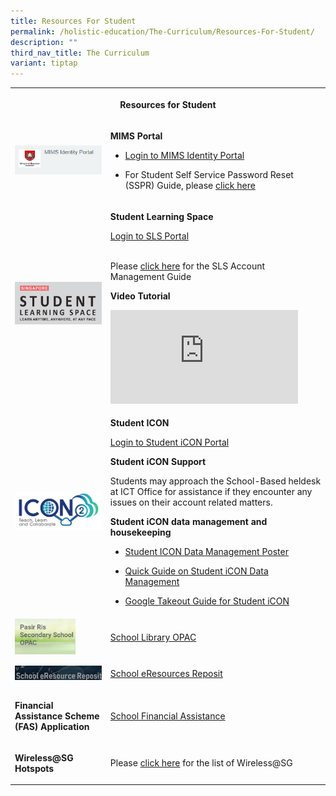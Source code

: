 ```yaml
---
title: Resources For Student
permalink: /holistic-education/The-Curriculum/Resources-For-Student/
description: ""
third_nav_title: The Curriculum
variant: tiptap
---
```

<table style="minWidth: 50px">
<colgroup>
<col>
<col>
</colgroup>
<tbody>
<tr>
<th rowspan="1" colspan="2">
<p>Resources for Student</p>
</th>
</tr>
<tr>
<td rowspan="1" colspan="1">
<div class="isomer-image-wrapper">
<img style="width: 100%" height="auto" width="100%" alt="MIMS Portal" src="/images/Curriculum/Screenshot_2024_01_25_085147.png">
</div>
</td>
<td rowspan="1" colspan="1">
<p><strong>MIMS Portal</strong>
</p>
<ul data-tight="true" class="tight">
<li>
<p><a href="https://idp.mims.moe.gov.sg/nidp/app/login" rel="noopener nofollow" target="_blank">Login to MIMS Identity Portal</a>
</p>
</li>
<li>
<p>For Student Self Service Password Reset (SSPR) Guide, please <a href="/files/Resources for Student/Student_MIMS_SSPR_Guide.pdf" rel="noopener noreferrer nofollow" target="_blank">click here</a>
</p>
</li>
</ul>
</td>
</tr>
<tr>
<td rowspan="1" colspan="1">
<div class="isomer-image-wrapper">
<img style="width: 100%;" height="auto" width="100%" src="/images/SLS_1.png">
</div>
</td>
<td rowspan="1" colspan="1">
<p><strong>Student Learning Space</strong>
</p>
<p><a href="https://vle.learning.moe.edu.sg/login" rel="noopener nofollow" target="_blank">Login to SLS Portal</a>
</p>
<p>
<br>Please <a href="/files/SLS_Account_Management___Guide_for_Students__SecJCCI_.pdf" rel="noopener noreferrer nofollow" target="_blank">click here</a> for
the SLS Account Management Guide</p>
<p></p>
<p><strong>Video Tutorial</strong>
</p>
<p></p>
<div class="iframe-wrapper">
<iframe allowfullscreen="true" frameborder="0" src="https://www.youtube.com/embed/Yhc_Jbos7w4?si=tFkNhRqR1QwHFjLf"></iframe>
</div>
</td>
</tr>
<tr>
<td rowspan="1" colspan="1">
<div class="isomer-image-wrapper">
<img style="width: 100%" height="auto" width="100%" alt="" src="/images/Curriculum/icon_moe.png">
</div>
</td>
<td rowspan="1" colspan="1">
<p><strong>Student ICON</strong>
</p>
<p><a href="https://workspace.google.com/dashboard" rel="noopener nofollow" target="_blank">Login to Student iCON Portal</a>
</p>
<p></p>
<p><strong>Student iCON Support</strong>
</p>
<p>Students may approach the School-Based heldesk at ICT Office for assistance
if they encounter any issues on their account related matters.</p>
<p></p>
<p><strong>Student iCON data management and housekeeping</strong>
</p>
<p></p>
<ul data-tight="true" class="tight">
<li>
<p><a href="/files/Resources for Student/_For_Sec_JC_Student__Data_Management_E_Poster_for_Student_iCON.pdf" rel="noopener noreferrer nofollow" target="_blank">Student ICON Data Management Poster</a>
</p>
</li>
<li>
<p><a href="/files/Resources for Student/_For_Student_All_Levels__Quick_Guide_on_Student_iCON_Data_Management.pdf" rel="noopener noreferrer nofollow" target="_blank">Quick Guide on Student iCON Data Management</a>
</p>
</li>
<li>
<p><a href="/files/Resources for Student/_For_Student_All_Levels__Google_Takeout_Guide_for_Student_iCON.pdf" rel="noopener noreferrer nofollow" target="_blank">Google Takeout Guide for Student iCON</a>
</p>
</li>
</ul>
<p></p>
</td>
</tr>
<tr>
<td rowspan="1" colspan="1">
<div class="isomer-image-wrapper">
<img style="width:70%" height="auto" width="100%" src="/images/OPAC.jpeg">
</div>
</td>
<td rowspan="1" colspan="1">
<p> <a href="https://schoolibrary.moe.edu.sg/pasirrissec" rel="noopener nofollow" target="_blank">School Library OPAC</a>
</p>
</td>
</tr>
<tr>
<td rowspan="1" colspan="1">
<div class="isomer-image-wrapper">
<img style="width: 100%;" height="auto" width="100%" alt="" src="/images/eResource%20Reposit.png">
</div>
</td>
<td rowspan="1" colspan="1">
<p><a href="https://schoolibrary.moe.edu.sg/eresourcessec/cgi-bin/spydus.exe/MSGTRN/WPAC/HOME" rel="noopener nofollow" target="_blank">School eResources Reposit</a>
</p>
</td>
</tr>
<tr>
<td rowspan="1" colspan="1">
<p><strong>Financial Assistance Scheme (FAS) Application</strong>
</p>
</td>
<td rowspan="1" colspan="1">
<p><a href="/useful-links/Information-for-Parents/Financial-Assistance/" rel="noopener nofollow" target="_blank">School Financial Assistance</a>
</p>
</td>
</tr>
<tr>
<td rowspan="1" colspan="1">
<p><strong>Wireless@SG Hotspots</strong>
</p>
</td>
<td rowspan="1" colspan="1">
<p>Please <a href="/files/List%20for%20the%20Hotspots%20at%20East%20Zone.pdf" rel="noopener noreferrer nofollow" target="_blank">click here</a> for
the list of Wireless@SG</p>
</td>
</tr>
</tbody>
</table>
<p></p>
<p></p>